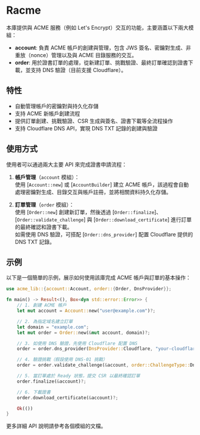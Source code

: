 # Racme

本庫提供與 ACME 服務（例如 Let's Encrypt）交互的功能，主要涵蓋以下兩大模組：

- **account**: 負責 ACME 帳戶的創建與管理，包含 JWS 簽名、密鑰對生成、非重放（nonce）管理以及與 ACME 目錄服務的交互。
- **order**: 用於證書訂單的處理，從新建訂單、挑戰驗證、最終訂單確認到證書下載，並支持 DNS 驗證（目前支援 Cloudflare）。

## 特性

- 自動管理帳戶的密鑰對與持久化存儲
- 支持 ACME 新帳戶創建流程
- 提供訂單創建、挑戰驗證、CSR 生成與簽名、證書下載等全流程操作
- 支持 Cloudflare DNS API，實現 DNS TXT 記錄的創建與驗證

## 使用方式

使用者可以通過兩大主要 API 來完成證書申請流程：

1. **帳戶管理**（`account` 模組）：  
   使用 [`Account::new`] 或 [`AccountBuilder`] 建立 ACME 帳戶，該過程會自動處理密鑰對生成、目錄交互與帳戶註冊，並將相關資料持久化存儲。

2. **訂單管理**（`order` 模組）：  
   使用 [`Order::new`] 創建新訂單，然後透過 [`Order::finalize`]、[`Order::validate_challenge`] 與 [`Order::download_certificate`] 進行訂單的最終確認和證書下載。  
   如需使用 DNS 驗證，可搭配 [`Order::dns_provider`] 配置 Cloudflare 提供的 DNS TXT 記錄。

## 示例

以下是一個簡單的示例，展示如何使用該庫完成 ACME 帳戶與訂單的基本操作：

```rust
use acme_lib::{account::Account, order::{Order, DnsProvider}};

fn main() -> Result<(), Box<dyn std::error::Error>> {
    // 1. 創建 ACME 帳戶
    let mut account = Account::new("user@example.com")?;

    // 2. 為指定域名建立訂單
    let domain = "example.com";
    let mut order = Order::new(&mut account, domain)?;

    // 3. 如使用 DNS 驗證，先使用 Cloudflare 配置 DNS
    order = order.dns_provider(DnsProvider::Cloudflare, "your-cloudflare-api-token")?;

    // 4. 驗證挑戰（假設使用 DNS-01 挑戰）
    order = order.validate_challenge(&account, order::ChallengeType::Dns01)?;

    // 5. 當訂單處於 Ready 狀態，提交 CSR 以最終確認訂單
    order.finalize(&account)?;

    // 6. 下載證書
    order.download_certificate(&account)?;

    Ok(())
}
```

更多詳細 API 說明請參考各個模組的文檔。

